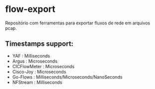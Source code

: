 # flow-export

Repositório com ferramentas para exportar fluxos de rede em arquivos pcap.

## Timestamps support:
- YAF : Milliseconds
- Argus : Microseconds
- CICFlowMeter : Microseconds
- Cisco-Joy : Microseconds
- Go-Flows : Milliseconds/Microseconds/NanoSeconds
- NFStream : Milliseconds
